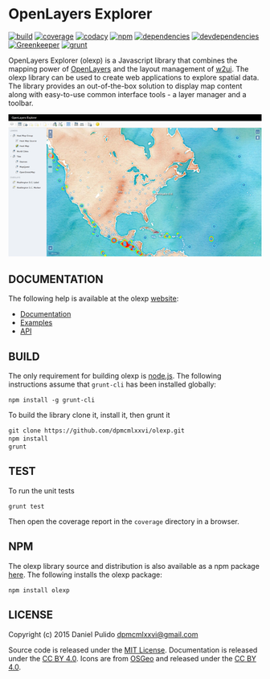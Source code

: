 OpenLayers Explorer
============================================================

[![build](https://travis-ci.org/dpmcmlxxvi/olexp.svg?branch=istanbul-phantom)](https://travis-ci.org/dpmcmlxxvi/olexp)
[![coverage](https://img.shields.io/coveralls/dpmcmlxxvi/olexp.svg)](https://coveralls.io/r/dpmcmlxxvi/olexp?branch=istanbul-phantom)
[![codacy](https://img.shields.io/codacy/grade/df098e3d833a44a3af028f712c4ee75e.svg)](https://www.codacy.com/app/dpmcmlxxvi/olexp?utm_source=github.com&amp;utm_medium=referral&amp;utm_content=dpmcmlxxvi/olexp&amp;utm_campaign=Badge_Grade)
[![npm](https://badge.fury.io/js/olexp.svg)](https://badge.fury.io/js/olexp)
[![dependencies](https://img.shields.io/david/dpmcmlxxvi/olexp.svg)](https://david-dm.org/dpmcmlxxvi/olexp)
[![devdependencies](https://img.shields.io/david/dev/dpmcmlxxvi/olexp/istanbul-phantom.svg)](https://david-dm.org/dpmcmlxxvi/olexp/istanbul-phantom#info=devDependencies)
[![Greenkeeper](https://badges.greenkeeper.io/dpmcmlxxvi/olexp.svg)](https://greenkeeper.io/)
[![grunt](https://cdn.gruntjs.com/builtwith.png)](http://gruntjs.com/)

OpenLayers Explorer (olexp) is a Javascript library that combines the mapping
power of [OpenLayers](http://openlayers.org/) and the layout management of
[w2ui](http://w2ui.com). The olexp library can be used to create web
applications to explore spatial data. The library provides an out-of-the-box
solution to display map content along with easy-to-use common interface tools -
a layer manager and a toolbar.

  ![](docs/web/img/olexp-example-screenshot.png)

DOCUMENTATION
------------------------------------------------------------

The following help is available at the olexp
[website](http://dpmcmlxxvi.github.io/olexp):

- [Documentation](http://dpmcmlxxvi.github.io/olexp/docs/web/)
- [Examples](http://dpmcmlxxvi.github.io/olexp/docs/web/demos.html)
- [API](http://dpmcmlxxvi.github.io/olexp/docs/api/)

BUILD
------------------------------------------------------------

The only requirement for building olexp is [node.js](https://nodejs.org). The
following instructions assume that `grunt-cli` has been installed globally:

    npm install -g grunt-cli

To build the library clone it, install it, then grunt it

    git clone https://github.com/dpmcmlxxvi/olexp.git
    npm install
    grunt

TEST
------------------------------------------------------------

To run the unit tests

    grunt test

Then open the coverage report in the `coverage` directory in a browser.

NPM
------------------------------------------------------------

The olexp library source and distribution is also available as a npm package
[here](https://www.npmjs.com/package/olexp). The following installs the olexp
package:

    npm install olexp

LICENSE
------------------------------------------------------------

Copyright (c) 2015 Daniel Pulido <dpmcmlxxvi@gmail.com>

Source code is released under the [MIT License](http://opensource.org/licenses/MIT).
Documentation is released under the [CC BY 4.0](http://creativecommons.org/licenses/by-sa/4.0/).
Icons are from [OSGeo](http://trac.osgeo.org/osgeo/wiki) and released under the
[CC BY 4.0](http://creativecommons.org/licenses/by-sa/4.0/).
